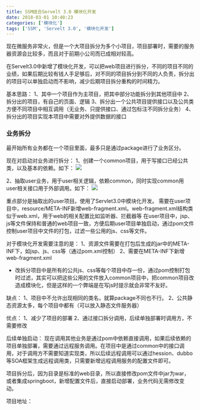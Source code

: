 ```yaml
---
title: SSM结合Servelt 3.0 模块化开发
date: 2018-03-01 10:40:23
categories: ['模块化']
tags: ['SSM', 'Servelt 3.0', '模块化开发']
---
```


现在微服务非常火，但是一个大项目拆分为多个小项目，项目部署时，需要的服务器资源会比较多，而且对于前期小公司而已成相对较高。

在Servelt3.0中新增了模块化开发，可以把web项目进行拆分，不同的项目不同的业绩，如果后期比较有钱人手足够后，对不同的项目拆分到不同的人负责，拆分出的项目可以单独启动而不影响，减少后期项目拆分重构的时间精力。

基本思路：
1、其中一个项目作为主项目，把其中部分功能拆分到其他项目中
2、拆分出的项目，有自己的页面、逻辑
3、拆分出一个公共项目提供接口以及公共类方便不同项目中相互调用（无业务、只提供接口、通过包标注不同拆分业务）
4、拆分出的项目实现本项目中需要对外提供数据的接口

<!-- more -->
### 业务拆分
最开始所有业务都在一个项目里面，最多只是通过package进行了业务区分。

现在对启动对业务进行拆分：
1、创建一个common项目，用于写接口已经公共类，以及基本的依赖。如下：
![](http://otxnth5wx.bkt.clouddn.com/20180301屏幕快照2018-03-01下午3.30.13.png)

2、抽取user业务，用于user相关逻辑，依赖common，同时实现common用user相关接口用于外部调用。如下：
![](http://otxnth5wx.bkt.clouddn.com/20180301屏幕快照2018-03-01下午3.32.52.png)

重点部分是抽取出的user项目。使用了Servlet3.0中模块化开发。
需要在user项目中，resource/META-INF新增web-fragment.xml。web-fragment.xml结构类似于web.xml，用于web的相关配置比如监听器、拦截器等
在user项目中，jsp、js等文件保持和普通的web项目一致，方便后期user项目单独启动，通过pom文件控制user项目中文件的打包，过滤一些公用的js、css等文件。

对于模块化开发需要注意的是：
1、资源文件需要在打包后生成的jar中的META-INF下，如jsp、js、css等（通过pom.xml控制）
2、需要在META-INF下新增web-fragment.xml

* 改拆分项目中是所有的公共js、css等每个项目中存一份，通过pom控制打包时过滤，其实可以把这些公用的文件放入common项目中，把common项目改造成模块化，但是这样的一个弊端是在写js时提示就会非常不友好。

缺点：
1、项目中不允许出现相同的类名，就算package不同也不行。
2、公共静态资源太多，每个项目中都有（可以放入静态文件服务器）

优点：
1、减少了项目的部署
2、通过接口拆分调用，后续单独部署时调用方，不需要修改

后续单独启动：
现在调用其他业务是通过pom中依赖直接调用，如果后续依赖的项目单独部署，需要通过远程服务调用。在项目中是通过common中的接口调用，对于调用方不需要知道实现类，所以后续远程调用可以通过hession、dubbo等SOA框架生成远程调用类，只需要新增远程调用服务的配置文件即可。

项目拆分后，因为目录是标准的web目录，所以直接修改pom文件中jar为war，或者集成springboot，新增配置文件后，直接启动部署，业务代码无需修改变动。

项目地址：
